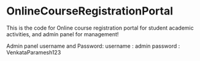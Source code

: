 # OnlineCourseRegistrationPortal
This is the code for Online course registration portal for student academic activities, and admin panel for management!





Admin panel username and Password:
 username : admin
 password : VenkataParamesh123
